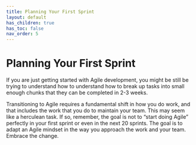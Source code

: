 ```yaml
---
title: Planning Your First Sprint
layout: default
has_children: true
has_toc: false
nav_order: 5
---
```


# Planning Your First Sprint

If you are just getting started with Agile development, you might be still be trying to understand how to understand how to break up tasks into 
small enough chunks that they can be completed in 2-3 weeks. 

Transitioning to Agile requires a fundamental shift in how you do work, and that includes the work that you do to maintain your team.
This may seem like a herculean task. If so, remember, the goal is not to “start doing Agile” perfectly in your first sprint or even in the next 20 sprints. 
The goal is to adapt an Agile mindset in the way you approach the work and your team. Embrace the change.

